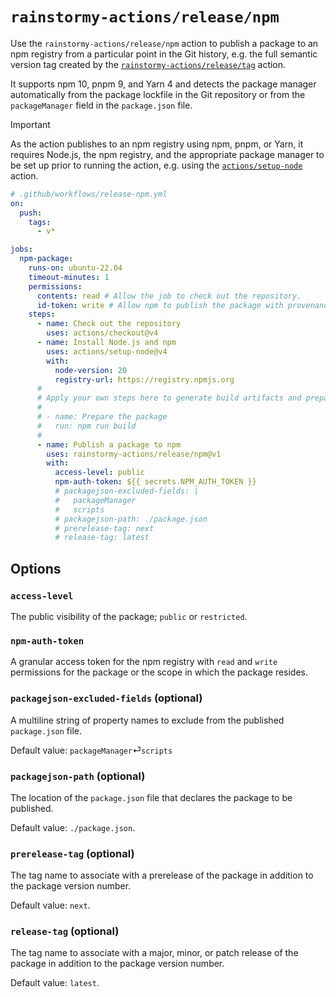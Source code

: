 # `rainstormy-actions/release/npm`

Use the `rainstormy-actions/release/npm` action to publish a package to an npm
registry from a particular point in the Git history, e.g. the full semantic
version tag created by the [`rainstormy-actions/release/tag`](../tag/README.md)
action.

It supports npm 10, pnpm 9, and Yarn 4 and detects the package manager
automatically from the package lockfile in the Git repository or from
the `packageManager` field in the `package.json` file.

> [!IMPORTANT]  
> As the action publishes to an npm registry using npm, pnpm, or Yarn, it
> requires Node.js, the npm registry, and the appropriate package manager to be
> set up prior to running the action, e.g. using
> the [`actions/setup-node`](https://github.com/actions/setup-node) action.

```yaml
# .github/workflows/release-npm.yml
on:
  push:
    tags:
      - v*

jobs:
  npm-package:
    runs-on: ubuntu-22.04
    timeout-minutes: 1
    permissions:
      contents: read # Allow the job to check out the repository.
      id-token: write # Allow npm to publish the package with provenance.
    steps:
      - name: Check out the repository
        uses: actions/checkout@v4
      - name: Install Node.js and npm
        uses: actions/setup-node@v4
        with:
          node-version: 20
          registry-url: https://registry.npmjs.org
      #
      # Apply your own steps here to generate build artifacts and prepare the package for publishing.
      #
      # - name: Prepare the package
      #   run: npm run build
      #
      - name: Publish a package to npm
        uses: rainstormy-actions/release/npm@v1
        with:
          access-level: public
          npm-auth-token: ${{ secrets.NPM_AUTH_TOKEN }}
          # packagejson-excluded-fields: |
          #   packageManager
          #   scripts
          # packagejson-path: ./package.json
          # prerelease-tag: next
          # release-tag: latest
```

## Options
### `access-level`
The public visibility of the package; `public` or `restricted`.

### `npm-auth-token`
A granular access token for the npm registry with `read` and `write` permissions
for the package or the scope in which the package resides.

### `packagejson-excluded-fields` (optional)
A multiline string of property names to exclude from the
published `package.json` file.

Default value: `packageManager`&#9166;`scripts`

### `packagejson-path` (optional)
The location of the `package.json` file that declares the package to be
published.

Default value: `./package.json`.

### `prerelease-tag` (optional)
The tag name to associate with a prerelease of the package in addition to the
package version number.

Default value: `next`.

### `release-tag` (optional)
The tag name to associate with a major, minor, or patch release of the package
in addition to the package version number.

Default value: `latest`.
